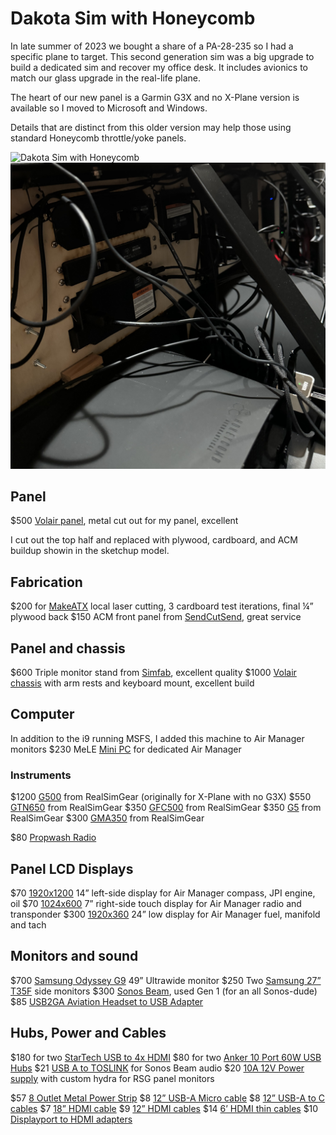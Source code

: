 # Dakota Sim with Honeycomb

In late summer of 2023 we bought a share of a PA-28-235 so I had a specific plane to target.  This second generation sim was a big upgrade to build a dedicated sim and recover my office desk.  It includes avionics to match our glass upgrade in the real-life plane. 

The heart of our new panel is a Garmin G3X and no X-Plane version is available so I moved to Microsoft and Windows. 

Details that are distinct from this older version may help those using standard Honeycomb throttle/yoke panels.

![Dakota Sim with Honeycomb](images/sim-2.jpg)
![Dakota Sim with Honeycomb](images/sim-2-back-right.jpg)

## Panel
$500 [Volair panel](https://volairsim.com/product/volair-sim-avionics-panel-g1000/), metal cut out for my panel, excellent 

I cut out the top half and replaced with plywood, cardboard, and ACM buildup showin in the sketchup model.

## Fabrication
$200 for [MakeATX](https://www.makeatx.com/custom-cutting) local laser cutting, 3 cardboard test iterations, final ¼” plywood back
$150 ACM front panel from [SendCutSend](https://sendcutsend.com/materials/acm/), great service 

## Panel and chassis
$600 Triple monitor stand from [Simfab](https://simfab.com/product/triple-monitor-mount-stand/), excellent quality
$1000 [Volair chassis](https://volairsim.com/product/volair-sim-flight-racing-sim-cockpit/) with arm rests and keyboard mount, excellent build

## Computer
In addition to the i9 running MSFS, I added this machine to Air Manager monitors
$230 MeLE [Mini PC](https://www.amazon.com/gp/product/B0CP3YL6J7/) for dedicated Air Manager

### Instruments
$1200 [G500](https://realsimgear.com/products/realsimgear-g500-avionics-panel	) from RealSimGear (originally for X-Plane with no G3X)
$550 [GTN650](https://realsimgear.com/products/realsimgear-gtn650-bezel-for-x-plane-p3d-and-fsx-steam) from RealSimGear
$350 [GFC500](https://realsimgear.com/products/realsimgear-gfc500-autopilot-for-x-plane-p3d-fsx) from RealSimGear
$350 [G5](https://realsimgear.com/products/realsimgear-g5-pfd-hsi-for-x-plane) from RealSimGear
$300 [GMA350](https://realsimgear.com/products/realsimgear-gma350-audio-panel-for-x-plane-p3d-fsx) from RealSimGear

$80 [Propwash Radio](https://www.propwashsim.com/)

## Panel LCD Displays
$70 [1920x1200](https://www.amazon.com/gp/product/B0DKFHZ8C8/) 14” left-side display for Air Manager compass, JPI engine, oil
$70 [1024x600](https://www.amazon.com/gp/product/B07VNX4ZWY/?th=1) 7” right-side touch display for Air Manager radio and transponder
$300 [1920x360](https://www.amazon.com/gp/product/B0CFY564ZQ) 24” low display for Air Manager fuel, manifold and tach

## Monitors and sound
$700 [Samsung Odyssey G9](https://www.amazon.com/gp/product/B0CP6HW894/) 49” Ultrawide monitor
$250 Two [Samsung 27” T35F](https://www.amazon.com/gp/product/B08FF3JQ28/) side monitors
$300 [Sonos Beam](https://www.sonos.com/en-us/shop/beam-b-stock-shadow), used Gen 1 (for an all Sonos-dude)
$85 [USB2GA Aviation Headset to USB Adapter](https://www.amazon.com/gp/product/B0CW3GLDM1/)

## Hubs, Power and Cables
$180 for two [StarTech USB to 4x HDMI](https://www.amazon.com/gp/product/B09BJWGPXR/)
$80 for two [Anker 10 Port 60W USB Hubs](https://www.amazon.com/gp/product/B00VDVCQ84/)
$21 [USB A to TOSLINK](https://www.amazon.com/gp/product/B0B2DBGKL3/r) for Sonos Beam audio
$20 [10A 12V Power supply](https://www.amazon.com/gp/product/B07MXXXBV8/) with custom hydra for RSG panel monitors

$57 [8 Outlet Metal Power Strip](https://www.amazon.com/gp/product/B0CJ55M1TH/)
$8 [12” USB-A Micro cable](https://www.amazon.com/gp/product/B095JZSHXQ/r)
$8 [12” USB-A to C cables](https://www.amazon.com/gp/product/B0BDFHBXQC/r)
$7 [18” HDMI cable](https://www.amazon.com/gp/product/B07ZC5Y3K2/r)
$9 [12” HDMI cables](https://www.amazon.com/gp/product/B0B5KN6853/)
$14 [6’ HDMI thin cables](https://www.amazon.com/gp/product/B00T58JLPI/r)
$10 [Displayport to HDMI adapters](https://www.amazon.com/gp/product/B09MTKHFKR/)
